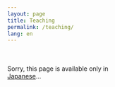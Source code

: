 ```yaml
---
layout: page
title: Teaching
permalink: /teaching/
lang: en
---
```


<p style="margin: 3rem 16rem 0rem 0rem">Sorry, this page is available only in <a href="/ja/teaching/">Japanese</a>...&nbsp;&nbsp;&nbsp;&nbsp;</p>

